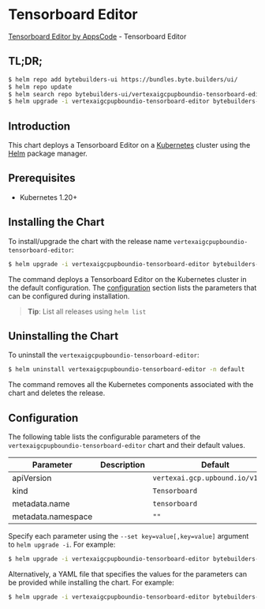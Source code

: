 # Tensorboard Editor

[Tensorboard Editor by AppsCode](https://byte.builders) - Tensorboard Editor

## TL;DR;

```bash
$ helm repo add bytebuilders-ui https://bundles.byte.builders/ui/
$ helm repo update
$ helm search repo bytebuilders-ui/vertexaigcpupboundio-tensorboard-editor --version=v0.4.18
$ helm upgrade -i vertexaigcpupboundio-tensorboard-editor bytebuilders-ui/vertexaigcpupboundio-tensorboard-editor -n default --create-namespace --version=v0.4.18
```

## Introduction

This chart deploys a Tensorboard Editor on a [Kubernetes](http://kubernetes.io) cluster using the [Helm](https://helm.sh) package manager.

## Prerequisites

- Kubernetes 1.20+

## Installing the Chart

To install/upgrade the chart with the release name `vertexaigcpupboundio-tensorboard-editor`:

```bash
$ helm upgrade -i vertexaigcpupboundio-tensorboard-editor bytebuilders-ui/vertexaigcpupboundio-tensorboard-editor -n default --create-namespace --version=v0.4.18
```

The command deploys a Tensorboard Editor on the Kubernetes cluster in the default configuration. The [configuration](#configuration) section lists the parameters that can be configured during installation.

> **Tip**: List all releases using `helm list`

## Uninstalling the Chart

To uninstall the `vertexaigcpupboundio-tensorboard-editor`:

```bash
$ helm uninstall vertexaigcpupboundio-tensorboard-editor -n default
```

The command removes all the Kubernetes components associated with the chart and deletes the release.

## Configuration

The following table lists the configurable parameters of the `vertexaigcpupboundio-tensorboard-editor` chart and their default values.

|     Parameter      | Description |                   Default                    |
|--------------------|-------------|----------------------------------------------|
| apiVersion         |             | <code>vertexai.gcp.upbound.io/v1beta1</code> |
| kind               |             | <code>Tensorboard</code>                     |
| metadata.name      |             | <code>tensorboard</code>                     |
| metadata.namespace |             | <code>""</code>                              |


Specify each parameter using the `--set key=value[,key=value]` argument to `helm upgrade -i`. For example:

```bash
$ helm upgrade -i vertexaigcpupboundio-tensorboard-editor bytebuilders-ui/vertexaigcpupboundio-tensorboard-editor -n default --create-namespace --version=v0.4.18 --set apiVersion=vertexai.gcp.upbound.io/v1beta1
```

Alternatively, a YAML file that specifies the values for the parameters can be provided while
installing the chart. For example:

```bash
$ helm upgrade -i vertexaigcpupboundio-tensorboard-editor bytebuilders-ui/vertexaigcpupboundio-tensorboard-editor -n default --create-namespace --version=v0.4.18 --values values.yaml
```
